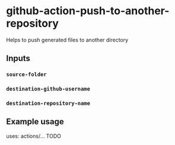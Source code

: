 # github-action-push-to-another-repository

Helps to push generated files to another directory

## Inputs
### `source-folder`

### `destination-github-username`

### `destination-repository-name`

## Example usage
uses: actions/... TODO
